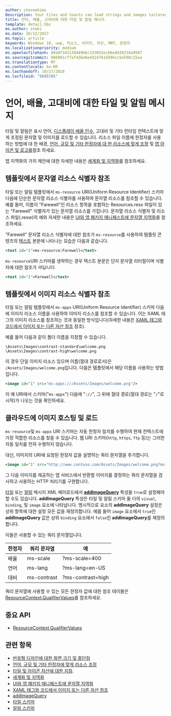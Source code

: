 ```yaml
---
author: stevewhims
Description: Your tiles and toasts can load strings and images tailored for display language, display scale factor, high contrast, and other runtime contexts.
title: 언어, 배율, 고대비에 대한 타일 및 알림 메시지
template: detail.hbs
ms.author: stwhi
ms.date: 10/12/2017
ms.topic: article
keywords: Windows 10, uwp, 리소스, 이미지, 자산, MRT, 한정자
ms.localizationpriority: medium
ms.openlocfilehash: 89a97342139449b6c333055ec66e8939234a9507
ms.sourcegitcommit: 086001cffaf436e6e4324761d59bcc5e598c15ea
ms.translationtype: MT
ms.contentlocale: ko-KR
ms.lasthandoff: 10/27/2018
ms.locfileid: "5695785"
---
```

# <a name="tile-and-toast-notification-support-for-language-scale-and-high-contrast"></a>언어, 배율, 고대비에 대한 타일 및 알림 메시지

타일 및 알림은 표시 언어, [디스플레이 배율 인수](../../layout/screen-sizes-and-breakpoints-for-responsive-design.md), 고대비 및 기타 런타임 컨텍스트에 맞게 조정된 문자열 및 이미지를 로드할 수 있습니다. 리소스 파일 이름에 한정자를 사용 하는 방법에 대 한 배경, [언어, 규모 및 기타 한정자에 대 한 리소스에 맞게 조정](../../../app-resources/tailor-resources-lang-scale-contrast.md) 및 [앱 아이콘 및 로고를](/windows/uwp/design/style/app-icons-and-logos)참조 하세요.

앱 지역화의 가치 제안에 대한 자세한 내용은 [세계화 및 지역화](../../globalizing/globalizing-portal.md)를 참조하세요.

## <a name="refer-to-a-string-resource-from-a-template"></a>템플릿에서 문자열 리소스 식별자 참조

타일 또는 알림 템플릿에서 `ms-resource` URI(Uniform Resource Identifier) 스키마 다음에 단순한 문자열 리소스 식별자를 사용하여 문자열 리소스를 참조할 수 있습니다. 예를 들어, 이름이 "Farewell"인 리소스 항목을 포함하는 Resources.resx 파일이 있는 "Farewell" 식별자가 있는 문자열 리소스를 가집니다. 문자열 리소스 식별자 및 리소스 파일(.resw)의 예와 자세한 내용은 [UI와 앱 패키지 매니페스트에 문자열 지역화](../../../app-resources/localize-strings-ui-manifest.md)를 참조하세요.

"Farewell" 문자열 리소스 식별자에 대한 참조가 `ms-resource`를 사용하여 템플릿 콘텐츠의 [텍스트](/uwp/schemas/tiles/tilesschema/element-text?branch=live) 본문에 나타나는 모습은 다음과 같습니다.

```xml
<text id="1">ms-resource:Farewell</text>
```

`ms-resource`URI 스키마를 생략하는 경우 텍스트 본문은 단지 문자열 리터럴이며 식별자에 대한 참조가 *아닙니다*.

```xml
<text id="1">Farewell</text>
```

## <a name="refer-to-an-image-resource-from-a-template"></a>템플릿에서 이미지 리소스 식별자 참조

타일 또는 알림 템플릿에서 `ms-appx` URI(Uniform Resource Identifier) 스키마 다음에 이미지 리소스 이름을 사용하여 이미지 리소스를 참조할 수 있습니다. 이는 XAML 태그의 이미지 리소스를 참조하는 것과 동일한 방식입니다(자세한 내용은 [XAML 태그와 코드에서 이미지 또는 다른 자산 참조](../../../app-resources/images-tailored-for-scale-theme-contrast.md#reference-an-image-or-other-asset-from-xaml-markup-and-code) 참조).

예를 들어 다음과 같이 폴더 이름을 지정할 수 있습니다.

```
\Assets\Images\contrast-standard\welcome.png
\Assets\Images\contrast-high\welcome.png
```

이 경우 단일 이미지 리소스 있으며 이름(절대 경로로서)은 `/Assets/Images/welcome.png`입니다. 다음은 템플릿에서 해당 이름을 사용하는 방법입니다.

```xml
<image id="1" src="ms-appx:///Assets/Images/welcome.png"/>
```

이 예 URI에서 스키마("`ms-appx`") 다음에 "`://`", 그 뒤에 절대 경로(절대 경로는 "`/`"로 시작)가 나오는 것을 확인하세요.

## <a name="hosting-and-loading-images-in-the-cloud"></a>클라우드에 이미지 호스팅 및 로드

`ms-resource`및 `ms-appx` URI 스키마는 자동 한정자 일치를 수행하여 현재 컨택스트에 가장 적합한 리소스를 찾을 수 있습니다. 웹 URI 스키마(`http`, `https`, `ftp` 등)는 그러한 자동 일치를 전혀 수행하지 않습니다.

대신, 이미지의 URI에 요청된 한정자 값을 설명하는 쿼리 문자열을 추가합니다.

```xml
<image id="1" src="http://www.contoso.com/Assets/Images/welcome.png?ms-lang=en-US"/>
```

그 다음 이미지를 제공하는 앱 서비스에서 반환할 이미지를 결정하는 쿼리 문자열을 검사하고 사용하는 HTTP 처리기를 구현합니다.

[타일](/uwp/schemas/tiles/tilesschema/schema-root?branch=live) 또는 [알림](/uwp/schemas/tiles/toastschema/schema-root?branch=live) 메시지 XML 페이로드에서 [**addImageQuery**](/uwp/schemas/tiles/tilesschema/element-visual?branch=live) 특성을 `true`로 설정해야 할 수도 있습니다. **addImageQuery** 특성은 타일 및 알림 스키마 둘 다의 `visual`, `binding`, 및 `image` 요소에 나타납니다. 명시적으로 요소의 **addImageQuery** 설정은 상위 항목에 대한 설정 모든 값을 재정의합니다. 예를 들어 `image` 요소에서 `true`인 **addImageQuery** 값은 상위 `binding` 요소에서 `false`인 **addImageQuery**를 재정의합니다.

이들은 사용할 수 있는 쿼리 문자열입니다.

| 한정자 | 쿼리 문자열 | 예 |
| --------- | ------------ | ------- |
| 배율 | ms-scale | ?ms-scale=400 |
| 언어 | ms-lang | ?ms-lang=en-US |
| 대비 | ms-contrast | ?ms-contrast=high |

쿼리 문자열에 사용할 수 있는 모든 한정자 값에 대한 참조 테이블은 [ResourceContext.QualifierValues](/uwp/api/windows.applicationmodel.resources.core.resourcecontext.QualifierValues)를 참조하세요.

## <a name="important-apis"></a>중요 API

* [ResourceContext.QualifierValues](/uwp/api/windows.applicationmodel.resources.core.resourcecontext.QualifierValues)

## <a name="related-topics"></a>관련 항목

* [반응형 디자인에 대한 화면 크기 및 중단점](../../layout/screen-sizes-and-breakpoints-for-responsive-design.md)
* [언어, 규모 및 기타 한정자에 맞게 리소스 조정](../../../app-resources/tailor-resources-lang-scale-contrast.md)
* [타일 및 아이콘 자산에 대한 지침](app-assets.md).
* [세계화 및 지역화](../../globalizing/globalizing-portal.md)
* [UI와 앱 패키지 매니페스트에 문자열 지역화](../../../app-resources/localize-strings-ui-manifest.md)
* [XAML 태그와 코드에서 이미지 또는 다른 자산 참조](../../../app-resources/images-tailored-for-scale-theme-contrast.md)
* [addImageQuery](/uwp/schemas/tiles/tilesschema/element-visual?branch=live)
* [타일 스키마](/uwp/schemas/tiles/tilesschema/schema-root?branch=live)
* [알림 스키마](/uwp/schemas/tiles/toastschema/schema-root?branch=live)
